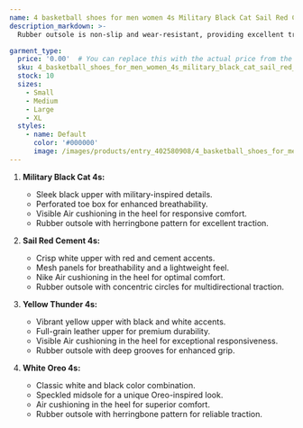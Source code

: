 ```yaml
---
name: 4 basketball shoes for men women 4s Military Black Cat Sail Red Cement Yellow Thunder White Oreo Cool Grey Blue University Seafoam mens spor
description_markdown: >-
  Rubber outsole is non-slip and wear-resistant, providing excellent traction on various surfaces and terrains. Rubber outsole, anti-slip and wear-resistant, suitable for indoor and outdoor sports. Suitable for basketball, football, volleyball, baseball, tennis, softball, etc. It is also a good gift for family and friends.welcome to order.Soft sports casual shoes leather upper combines a white base with contrasting black overlays Lightweight rubber outsole with anti-slip grooves for superior traction and grip..syi

garment_type:
  price: '0.00'  # You can replace this with the actual price from the XML
  sku: 4_basketball_shoes_for_men_women_4s_military_black_cat_sail_red_cement_yellow_thunder_white_oreo_cool_grey_blue_university_seafoam_mens_spor
  stock: 10
  sizes:
    - Small
    - Medium
    - Large
    - XL
  styles:
    - name: Default
      color: '#000000'
      image: /images/products/entry_402580908/4_basketball_shoes_for_men_women_4s_military_black_cat_sail_red_cement_yellow_thunder_white_oreo_cool_grey_blue_university_seafoam_mens_spor_402580908.jpg
---
```


1. **Military Black Cat 4s:**
   - Sleek black upper with military-inspired details.
   - Perforated toe box for enhanced breathability.
   - Visible Air cushioning in the heel for responsive comfort.
   - Rubber outsole with herringbone pattern for excellent traction.

2. **Sail Red Cement 4s:**
   - Crisp white upper with red and cement accents.
   - Mesh panels for breathability and a lightweight feel.
   - Nike Air cushioning in the heel for optimal comfort.
   - Rubber outsole with concentric circles for multidirectional traction.

3. **Yellow Thunder 4s:**
   - Vibrant yellow upper with black and white accents.
   - Full-grain leather upper for premium durability.
   - Visible Air cushioning in the heel for exceptional responsiveness.
   - Rubber outsole with deep grooves for enhanced grip.

4. **White Oreo 4s:**
   - Classic white and black color combination.
   - Speckled midsole for a unique Oreo-inspired look.
   - Air cushioning in the heel for superior comfort.
   - Rubber outsole with herringbone pattern for reliable traction.
